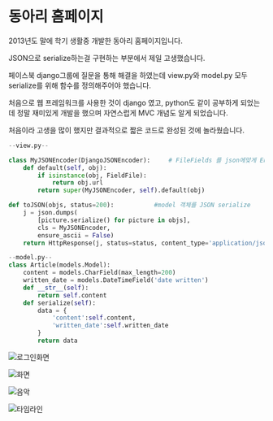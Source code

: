 동아리 홈페이지
===========
2013년도 말에 학기 생활중 개발한 동아리 홈페이지입니다.

JSON으로 serialize하는걸 구현하는 부분에서 제일 고생했습니다.

페이스북 django그룹에 질문을 통해 해결을 하였는데 view.py와 model.py 모두 serialize를 위해 함수를 정의해주어야 했습니다.

처음으로 웹 프레임워크를 사용한 것이 django 였고, python도 같이 공부하게 되었는데 정말 재미있게 개발을 했으며
자연스럽게 MVC 개념도 알게 되었습니다.

처음이라 고생을 많이 했지만 결과적으로 짧은 코드로 완성된 것에 놀라웠습니다.

```python
--view.py--

class MyJSONEncoder(DjangoJSONEncoder):		# FileFields 를 json에맞게 Encoder
    def default(self, obj):
        if isinstance(obj, FieldFile):
            return obj.url
        return super(MyJSONEncoder, self).default(obj)

def toJSON(objs, status=200):			#model 객체를 JSON serialize
	j = json.dumps(
        [picture.serialize() for picture in objs],
        cls = MyJSONEncoder,
        ensure_ascii = False)
	return HttpResponse(j, status=status, content_type='application/json; charset=utf-8')
```
```python
--model.py--
class Article(models.Model):
	content = models.CharField(max_length=200)
	written_date = models.DateTimeField('date written')
	def __str__(self):
		return self.content
	def serialize(self):
		data = {
			'content':self.content,
			'written_date':self.written_date
		}
		return data
```


![로그인화면](http://dl.dropbox.com/s/i67qjmxjdzzthd2/login.png)

![화면](http://dl.dropbox.com/s/8gylk62s70mj8yq/pic.png)

![음악](http://dl.dropbox.com/s/2gz8qfzepcxj1o2/mu.png)

![타임라인](http://dl.dropbox.com/s/5ha0aqrksqy64qe/one.png)
